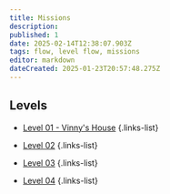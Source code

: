 ```yaml
---
title: Missions
description: 
published: 1
date: 2025-02-14T12:38:07.903Z
tags: flow, level flow, missions
editor: markdown
dateCreated: 2025-01-23T20:57:48.275Z
---
```


## Levels

- [Level 01 - Vinny's House](/missions/level01)
{.links-list}

- [Level 02]()
{.links-list}

- [Level 03]()
{.links-list}

- [Level 04]()
{.links-list}